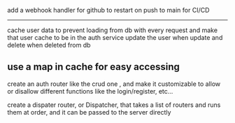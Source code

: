 add a webhook handler for github to restart on push to main for CI/CD


----------------------
cache user data to prevent loading from db with every request 
and make that user cache to be in the auth service 
update the user when update
and delete when deleted from db

use a map in cache for easy accessing
----------------------


create an auth router like the crud one , and make it customizable to allow or disallow different functions like the login/register, etc...

create a dispater router, or Dispatcher, that takes a list of routers and runs them at order, and it can be passed to the server directly